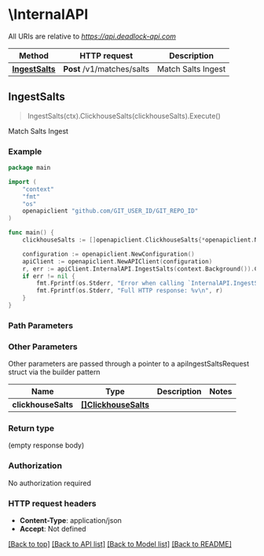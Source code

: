 # \InternalAPI

All URIs are relative to *https://api.deadlock-api.com*

Method | HTTP request | Description
------------- | ------------- | -------------
[**IngestSalts**](InternalAPI.md#IngestSalts) | **Post** /v1/matches/salts | Match Salts Ingest



## IngestSalts

> IngestSalts(ctx).ClickhouseSalts(clickhouseSalts).Execute()

Match Salts Ingest



### Example

```go
package main

import (
	"context"
	"fmt"
	"os"
	openapiclient "github.com/GIT_USER_ID/GIT_REPO_ID"
)

func main() {
	clickhouseSalts := []openapiclient.ClickhouseSalts{*openapiclient.NewClickhouseSalts(int64(123))} // []ClickhouseSalts | 

	configuration := openapiclient.NewConfiguration()
	apiClient := openapiclient.NewAPIClient(configuration)
	r, err := apiClient.InternalAPI.IngestSalts(context.Background()).ClickhouseSalts(clickhouseSalts).Execute()
	if err != nil {
		fmt.Fprintf(os.Stderr, "Error when calling `InternalAPI.IngestSalts``: %v\n", err)
		fmt.Fprintf(os.Stderr, "Full HTTP response: %v\n", r)
	}
}
```

### Path Parameters



### Other Parameters

Other parameters are passed through a pointer to a apiIngestSaltsRequest struct via the builder pattern


Name | Type | Description  | Notes
------------- | ------------- | ------------- | -------------
 **clickhouseSalts** | [**[]ClickhouseSalts**](ClickhouseSalts.md) |  | 

### Return type

 (empty response body)

### Authorization

No authorization required

### HTTP request headers

- **Content-Type**: application/json
- **Accept**: Not defined

[[Back to top]](#) [[Back to API list]](../README.md#documentation-for-api-endpoints)
[[Back to Model list]](../README.md#documentation-for-models)
[[Back to README]](../README.md)

